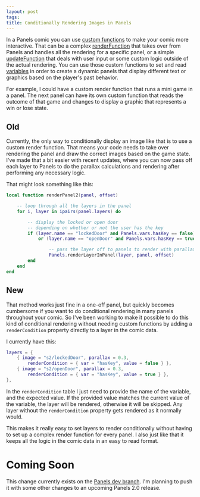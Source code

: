 ```yaml
---
layout: post
tags:
title: Conditionally Rendering Images in Panels
---
```


In a Panels comic you can use [custom functions](https://cadin.github.io/panels/docs/comic-data/custom-functions.html) to make your comic more interactive. That can be a complex [renderFunction](https://cadin.github.io/panels/docs/comic-data/custom-functions.html#render) that takes over from Panels and handles all the rendering for a specific panel, or a simple [updateFunction](https://cadin.github.io/panels/docs/comic-data/custom-functions.html#update) that deals with user input or some custom logic outside of the actual rendering. You can use those custom functions to set and read [variables](https://cadin.github.io/panels/docs/comic-data/variables.html) in order to create a dynamic panels that display different text or graphics based on the player's past behavior.

For example, I could have a custom render function that runs a mini game in a panel. The next panel can have its own custom function that reads the outcome of that game and changes to display a graphic that represents a win or lose state.

## Old

Currently, the only way to conditionally display an image like that is to use a custom render function. That means your code needs to take over rendering the panel and draw the correct images based on the game state. I've made that a bit easier with recent updates, where you can now pass off each layer to Panels to do the parallax calculations and rendering after performing any necessary logic.

That might look something like this:

```lua
local function renderPanel2(panel, offset)

    -- loop through all the layers in the panel
    for i, layer in ipairs(panel.layers) do

        -- display the locked or open door
        -- depending on whether or not the user has the key
        if (layer.name == "lockedDoor" and Panels.vars.hasKey == false)
            or (layer.name == "openDoor" and Panels.vars.hasKey == true) then

                -- pass the layer off to panels to render with parallax, etc
                Panels.renderLayerInPanel(layer, panel, offset)
        end
    end
end
```

## New

That method works just fine in a one-off panel, but quickly becomes cumbersome if you want to do conditional rendering in many panels throughout your comic. So I've been working to make it possible to do this kind of conditional rendering without needing custom functions by adding a `renderCondition` property directly to a layer in the comic data.

I currently have this:

```lua
layers = {
    { image = "s2/lockedDoor", parallax = 0.3,
        renderCondition = { var = "hasKey", value = false } },
    { image = "s2/openDoor", parallax = 0.3,
        renderCondition = { var = "hasKey", value = true } },
},
```

In the `renderCondition` table I just need to provide the name of the variable, and the expected value. If the provided value matches the current value of the variable, the layer will be rendered, otherwise it will be skipped. Any layer without the `renderCondition` property gets rendered as it normally would.

This makes it really easy to set layers to render conditionally without having to set up a complex render function for every panel. I also just like that it keeps all the logic in the comic data in an easy to read format.

# Coming Soon

This change currently exists on the [Panels dev branch](https://github.com/cadin/panels/tree/dev). I'm planning to push it with some other changes to an upcoming Panels 2.0 release.
